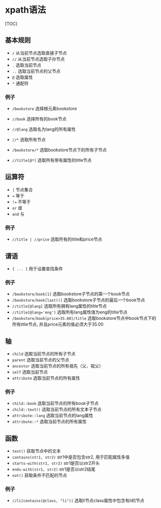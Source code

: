 

# xpath语法

[TOC]

## 基本规则
* `/`  从当前节点选取直接子节点
* `//` 从当前节点选取子孙节点
* `.`  选取当前节点
* `..` 选取当前节点的父节点
* `@`  选取属性
* `*`  通配符


### 例子
* `/bookstore`    选择根元素bookstore
* `//book`        选择所有的book节点
* `//@lang`       选取名为lang的所有属性

* `//*`              选取所有节点 
* `/bookstore/*`     选取bookstore节点下的所有子节点
* `//title[@*]`      选取所有带有属性的title节点



## 运算符
* `|`  节点集合
* `=`  等于
* `!=` 不等于
* `or` 或
* `and` 与


### 例子
* `//title | //price` 选取所有的title和price节点

## 谓语
* `[ ... ]` 用于设置查找条件

### 例子
* `/bookstore/book[1]`    选取bookstore子节点的第一个book节点
* `/bookstore/book[last()]` 选取bookstore子节点的最后一个book节点
* `//title[@lang]`     选取所有拥有lang属性的title节点
* `//title[@lang='eng']`     选取所有lang属性值为eng的title节点
* `/bookstore/book[price>35.00]/title`  选取bookstore节点中book节点下的所有title节点, 并且price元素的值必须大于35.00


## 轴
* `child`  选取当前节点的所有子节点
* `parent` 选取当前节点的父节点
* `ancestor` 选取当前节点的所有祖先（父、祖父）
* `self` 选取当前节点
* `attribute` 选取当前节点的所有属性


### 例子
* `child::book`  选取当前节点的所有book子节点
* `child::text()`  选取当前节点的所有文本子节点
* `attribute::lang` 选取当前节点的lang属性
* `attribute::*`   选取当前节点的所有属性


## 函数
* `text()` 获取节点中的文本
* `contains(str1, str2)` str1中是否包含str2, 用于匹配属性多值
* `starts-with(str1, str2)`  str1是否以str2开头
* `ends-with(str1, str2)`    str1是否以str2结尾
* `not()`  获取条件不匹配的节点

### 例子
* `//li[contains(@class, "li")]` 选取li节点class属性中包含有li的节点